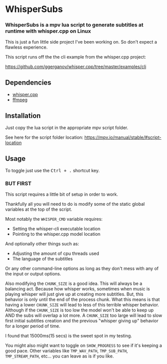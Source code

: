 # WhisperSubs

### WhisperSubs is a mpv lua script to generate subtitles at runtime with whisper.cpp on Linux

This is just a fun little side project I've been working on. So don't expect a flawless experience.

This script runs off the the cli example from the whisper.cpp project:

https://github.com/ggerganov/whisper.cpp/tree/master/examples/cli

## Dependencies

- [whisper.cpp](https://github.com/ggerganov/whisper.cpp)
- [ffmpeg](https://ffmpeg.org/)

## Installation

Just copy the lua script in the appropriate mpv script folder.

See here for the script folder location: https://mpv.io/manual/stable/#script-location

## Usage

To toggle just use the <kbd>Ctrl + .</kbd> shortcut key.

### BUT FIRST

This script requires a little bit of setup in order to work.

Thankfully all you will need to do is modify some of the static global variables at the top of the script.

Most notably the `WHISPER_CMD` variable requires:
- Setting the whisper-cli executable location
- Pointing to the whisper.cpp model location

And optionally other things such as:
- Adjusting the amount of cpu threads used
- The language of the subtitles

Or any other command-line options as long as they don't mess with any of the input or output options.

Also modifying the `CHUNK_SIZE` is a good idea. This will always be a balancing act. Because how whisper works, sometimes when music is playing whisper will just give up at creating more subtitles.
But, this behavior is only until the end of the process chunk. What this means is that having a lower `CHUNK_SIZE` will lead to less of this terrible whisper behavior.
Although if the `CHUNK_SIZE` is too low the model won't be able to keep up AND the subs will overlap a lot more.
A `CHUNK_SIZE` too large will lead to slow first initial subtitles creation and the previous "whisper giving up" behavior for a longer period of time.

I found that 15000ms(15 secs) is the sweet spot in my testing.

You might also might want to toggle on `SHOW_PROGRESS` to see if it's keeping a good pace.
Other variables like `TMP_WAV_PATH`, `TMP_SUB_PATH`, `TMP_STREAM_PATH`, etc... you can leave as is if you like.
